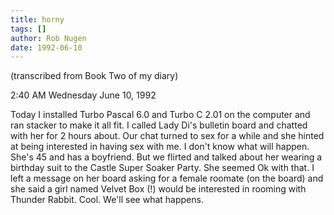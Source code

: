 ```yaml
---
title: horny
tags: []
author: Rob Nugen
date: 1992-06-10
---
```


<p class=note>(transcribed from Book Two of my diary)

<p class=date>2:40 AM Wednesday June 10, 1992

<p>Today I installed Turbo Pascal 6.0 and Turbo C 2.01 on the computer
and ran stacker to make it all fit.  I called Lady Di's bulletin board
and chatted with her for 2 hours about.  Our chat turned to sex for a
while and she hinted at being interested in having sex with me.  I
don't know what will happen.  She's 45 and has a boyfriend.  But we
flirted and talked about her wearing a birthday suit to the Castle
Super Soaker Party.  She seemed Ok with that.  I left a message on her
board asking for a female roomate (on the board) and she said a girl
named Velvet Box (!) would be interested in rooming with Thunder
Rabbit.  Cool.  We'll see what happens.
